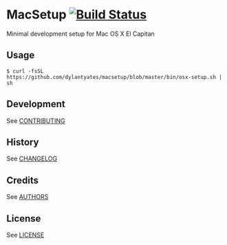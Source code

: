 # MacSetup [![Build Status][travis-image]][travis-url]
Minimal development setup for Mac OS X El Capitan

## Usage
    $ curl -fsSL https://github.com/dylantyates/macsetup/blob/master/bin/osx-setup.sh | sh

## Development
See [CONTRIBUTING](CONTRIBUTING.md)

## History
See [CHANGELOG](CHANGELOG.md)

## Credits
See [AUTHORS](AUTHORS.md)

## License
See [LICENSE](LICENSE)

[travis-image]: https://travis-ci.org/dylantyates/macsetup.svg?branch=master
[travis-url]: https://travis-ci.org/dylantyates/macsetup
